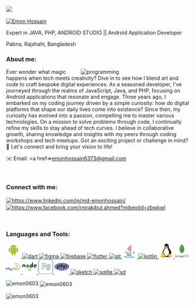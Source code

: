 <img src="https://visitor-badge.laobi.icu/badge?page_id=salesp07.salesp07" />



<a align="center" href="https://linkedin.com/in/https://www.linkedin.com/in/md-emonhossain/"><img src="https://readme-typing-svg.demolab.com?font=Fira+Code&pause=1000&random=false&width=435&lines=Hi%2C+I'm+Emon+Hossain" alt="Emon Hossain" /></a>

<p> Expert in JAVA, PHP, ANDROID STUDIO || Android Application Developer </p>
<p> Pabna, Rajshahi, Bangladesh </p>

<h3 align="left" >About me: </h3>
<img align="right" alt="programming" width="300" src="https://media.tenor.com/zoVmxJvWaaUAAAAM/app-development-ios-app-development-company.gif">
<p>Ever wonder what magic happens when tech meets creativity? Dive in to see how I blend art and code to craft bespoke digital experiences. As a seasoned developer, I've journeyed through the realms of JavaScript, Java, and PHP, focusing on Android applications that resonate and engage.
    Three years ago, I embarked on my coding journey driven by a simple curiosity: how do digital platforms that shape our daily lives come into existence? Since then, my curiosity has evolved into a passion, compelling me to master various technologies.
    On a mission to solve problems through code, I continually refine my skills to stay ahead of tech curves. I believe in collaborative growth, sharing knowledge and insights with my peers through coding workshops and tech meetups.
    Got an exciting project or challenge in mind? 📩 Let's connect and bring your vision to life!

</p>
<p>

✉️ Email: <a href=>emonhossain6373@gmail.com </a>

</p>

<br>


<h3 align="left">Connect with me:</h3>
<p align="left">
<a href="https://linkedin.com/in/https://www.linkedin.com/in/md-emonhossain/" target="blank"><img align="center" src="https://raw.githubusercontent.com/rahuldkjain/github-profile-readme-generator/master/src/images/icons/Social/linked-in-alt.svg" alt="https://www.linkedin.com/in/md-emonhossain/" height="30" width="40" /></a>
<a href="https://fb.com/https://www.facebook.com/rmrakibul.ahmed?mibextid=zbwkwl" target="blank"><img align="center" src="https://raw.githubusercontent.com/rahuldkjain/github-profile-readme-generator/master/src/images/icons/Social/facebook.svg" alt="https://www.facebook.com/rmrakibul.ahmed?mibextid=zbwkwl" height="30" width="40" /></a>
</p>

<br>


<h3 align="left">Languages and Tools:</h3>
<p align="left"> <a href="https://developer.android.com" target="_blank" rel="noreferrer"> <img src="https://raw.githubusercontent.com/devicons/devicon/master/icons/android/android-original-wordmark.svg" alt="android" width="40" height="40"/> </a> <a href="https://dart.dev" target="_blank" rel="noreferrer"> <img src="https://www.vectorlogo.zone/logos/dartlang/dartlang-icon.svg" alt="dart" width="40" height="40"/> </a> <a href="https://www.figma.com/" target="_blank" rel="noreferrer"> <img src="https://www.vectorlogo.zone/logos/figma/figma-icon.svg" alt="figma" width="40" height="40"/> </a> <a href="https://firebase.google.com/" target="_blank" rel="noreferrer"> <img src="https://www.vectorlogo.zone/logos/firebase/firebase-icon.svg" alt="firebase" width="40" height="40"/> </a> <a href="https://flutter.dev" target="_blank" rel="noreferrer"> <img src="https://www.vectorlogo.zone/logos/flutterio/flutterio-icon.svg" alt="flutter" width="40" height="40"/> </a> <a href="https://git-scm.com/" target="_blank" rel="noreferrer"> <img src="https://www.vectorlogo.zone/logos/git-scm/git-scm-icon.svg" alt="git" width="40" height="40"/> </a> <a href="https://www.java.com" target="_blank" rel="noreferrer"> <img src="https://raw.githubusercontent.com/devicons/devicon/master/icons/java/java-original.svg" alt="java" width="40" height="40"/> </a> <a href="https://kotlinlang.org" target="_blank" rel="noreferrer"> <img src="https://www.vectorlogo.zone/logos/kotlinlang/kotlinlang-icon.svg" alt="kotlin" width="40" height="40"/> </a> <a href="https://www.linux.org/" target="_blank" rel="noreferrer"> <img src="https://raw.githubusercontent.com/devicons/devicon/master/icons/linux/linux-original.svg" alt="linux" width="40" height="40"/> </a> <a href="https://www.mongodb.com/" target="_blank" rel="noreferrer"> <img src="https://raw.githubusercontent.com/devicons/devicon/master/icons/mongodb/mongodb-original-wordmark.svg" alt="mongodb" width="40" height="40"/> </a> <a href="https://www.mysql.com/" target="_blank" rel="noreferrer"> <img src="https://raw.githubusercontent.com/devicons/devicon/master/icons/mysql/mysql-original-wordmark.svg" alt="mysql" width="40" height="40"/> </a> <a href="https://nodejs.org" target="_blank" rel="noreferrer"> <img src="https://raw.githubusercontent.com/devicons/devicon/master/icons/nodejs/nodejs-original-wordmark.svg" alt="nodejs" width="40" height="40"/> </a> <a href="https://www.photoshop.com/en" target="_blank" rel="noreferrer"> <img src="https://raw.githubusercontent.com/devicons/devicon/master/icons/photoshop/photoshop-line.svg" alt="photoshop" width="40" height="40"/> </a> <a href="https://www.php.net" target="_blank" rel="noreferrer"> <img src="https://raw.githubusercontent.com/devicons/devicon/master/icons/php/php-original.svg" alt="php" width="40" height="40"/> </a> <a href="https://www.sketch.com/" target="_blank" rel="noreferrer"> <img src="https://www.vectorlogo.zone/logos/sketchapp/sketchapp-icon.svg" alt="sketch" width="40" height="40"/> </a> <a href="https://www.sqlite.org/" target="_blank" rel="noreferrer"> <img src="https://www.vectorlogo.zone/logos/sqlite/sqlite-icon.svg" alt="sqlite" width="40" height="40"/> </a> <a href="https://www.adobe.com/products/xd.html" target="_blank" rel="noreferrer"> <img src="https://cdn.worldvectorlogo.com/logos/adobe-xd.svg" alt="xd" width="40" height="40"/> </a> </p>

<p><img align="left" src="https://github-readme-stats.vercel.app/api/top-langs?username=emon0603&show_icons=true&locale=en&layout=compact" alt="emon0603" /></p>

<p>&nbsp;<img align="center" src="https://github-readme-stats.vercel.app/api?username=emon0603&show_icons=true&locale=en" alt="emon0603" /></p>

<p><img align="center" src="https://github-readme-streak-stats.herokuapp.com/?user=emon0603&" alt="emon0603" /></p>
